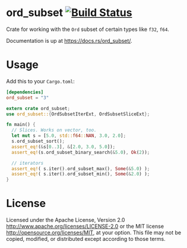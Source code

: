 # ord_subset [![Build Status](https://travis-ci.org/Emerentius/ord_subset.svg?branch=master)](https://travis-ci.org/Emerentius/ord_subset)

Crate for working with the `Ord` subset of certain types like `f32`, `f64`.



Documentation is up at https://docs.rs/ord_subset/.

# Usage
Add this to your `Cargo.toml`:
```toml
[dependencies]
ord_subset = "3"
```

```rust
extern crate ord_subset;
use ord_subset::{OrdSubsetIterExt, OrdSubsetSliceExt};

fn main() {
  // Slices. Works on vector, too.
  let mut s = [5.0, std::f64::NAN, 3.0, 2.0];
  s.ord_subset_sort();
  assert_eq!(&s[0..3], &[2.0, 3.0, 5.0]);
  assert_eq!(s.ord_subset_binary_search(&5.0), Ok(2));

  // iterators
  assert_eq!( s.iter().ord_subset_max(), Some(&5.0) );
  assert_eq!( s.iter().ord_subset_min(), Some(&2.0) );
}
```

# License
Licensed under the Apache License, Version 2.0 http://www.apache.org/licenses/LICENSE-2.0 or the MIT license
http://opensource.org/licenses/MIT, at your option. This file may not be copied, modified, or distributed
except according to those terms.
